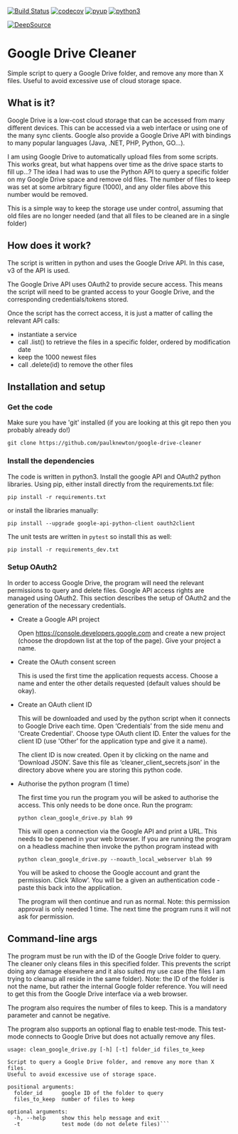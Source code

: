 [![Build Status](https://travis-ci.org/paulknewton/google_drive_cleaner.svg?branch=master)](https://travis-ci.org/paulknewton/google_drive_cleaner)
[![codecov](https://codecov.io/gh/paulknewton/google_drive_cleaner/branch/master/graph/badge.svg)](https://codecov.io/gh/paulknewton/google_drive_cleaner)
[![pyup](https://pyup.io/repos/github/paulknewton/google_drive_cleaner/shield.svg)](https://pyup.io/account/repos/github/paulknewton/google_drive_cleaner)
[![python3](https://pyup.io/repos/github/paulknewton/google_drive_cleaner/python-3-shield.svg)](https://pyup.io/account/repos/github/paulknewton/google_drive_cleaner)

[![DeepSource](https://static.deepsource.io/deepsource-badge-light.svg)](https://deepsource.io/gh/paulknewton/google_drive_cleaner/?ref=repository-badge)

# Google Drive Cleaner

Simple script to query a Google Drive folder, and remove any more than X files. Useful to avoid excessive use of cloud storage space.

## What is it?
Google Drive is a low-cost cloud storage that can be accessed from many different devices. This can be accessed via a web interface or using one of the many sync clients.
Google also provide a Google Drive API with bindings to many popular languages (Java, .NET, PHP, Python, GO...).

I am using Google Drive to automatically upload files from some scripts. This works great, but what happens over time as the drive space starts to fill up...? The idea I had was to use the Python API to query a specific folder on my Google Drive space and remove old files. The number of files to keep was set at some arbitrary figure (1000), and any older files above this number would be removed.

This is a simple way to keep the storage use under control, assuming that old files are no longer needed (and that all files to be cleaned are in a single folder)

## How does it work?
The script is written in python and uses the Google Drive API. In this case, v3 of the API is used.

The Google Drive API uses OAuth2 to provide secure access. This means the script will need to be granted access to your Google Drive, and the corresponding credentials/tokens stored.

Once the script has the correct access, it is just a matter of calling the relevant API calls:
- instantiate a service
- call .list() to retrieve the files in a specific folder, ordered by modification date
- keep the 1000 newest files
- call .delete(id) to remove the other files

## Installation and setup
### Get the code
Make sure you have 'git' installed (if you are looking at this git repo then you probably already do!)
```
git clone https://github.com/paulknewton/google-drive-cleaner
```

### Install the dependencies
The code is written in python3.
Install the google API and OAuth2 python libraries. Using pip, either install directly from the requirements.txt file:
```
pip install -r requirements.txt
```
or install the libraries manually:
```
pip install --upgrade google-api-python-client oauth2client
```

The unit tests are written in ```pytest``` so install this as well:
```
pip install -r requirements_dev.txt
```

### Setup OAuth2
In order to access Google Drive, the program will need the relevant permissions to query and delete files.
Google API access rights are managed using OAuth2. This section describes the setup of OAuth2 and the generation of the necessary credentials.

* Create a Google API project

    Open https://console.developers.google.com and create a new project (choose the dropdown list at the top of the page).
    Give your project a name.

* Create the OAuth consent screen

    This is used the first time the application requests access.
    Choose a name and enter the other details requested (default values should be okay).

* Create an OAuth client ID

    This will be downloaded and used by the python script when it connects to Google Drive each time. Open ‘Credentials’ from the side menu and 'Create Credential'. Choose type OAuth client ID. Enter the values for the client ID (use 'Other’ for the application type and give it a name).

    The client ID is now created. Open it by clicking on the name and ‘Download JSON’. Save this file as ‘cleaner_client_secrets.json’ in the directory above where you are storing this python code.

* Authorise the python program (1 time)

    The first time you run the program you will be asked to authorise the access. This only needs to be done once. Run the program:
    ```
    python clean_google_drive.py blah 99
    ```

    This will open a connection via the Google API and print a URL. This needs to be opened in your web browser. If you are running the program on a headless machine then invoke the python program instead with
    ```
    python clean_google_drive.py --noauth_local_webserver blah 99
    ```

    You will be asked to choose the Google account and grant the permission. Click ‘Allow’. You will be a given an authentication code - paste this back into the application.

    The program will then continue and run as normal.
    Note: this permission approval is only needed 1 time. The next time the program runs it will not ask for permission.

## Command-line args
The program must be run with the ID of the Google Drive folder to query. The cleaner only cleans files in this specified folder. This prevents the script doing any damage elsewhere and it also suited my use case (the files I am trying to cleanup all reside in the same folder). Note: the ID of the folder is not the name, but rather the internal Google folder reference. You will need to get this from the Google Drive interface via a web browser.

The program also requires the number of files to keep. This is a mandatory parameter and cannot be negative.

The program also supports an optional flag to enable test-mode. This test-mode connects to Google Drive but does not actually remove any files.

```
usage: clean_google_drive.py [-h] [-t] folder_id files_to_keep

Script to query a Google Drive folder, and remove any more than X files.
Useful to avoid excessive use of storage space.

positional arguments:
  folder_id      google ID of the folder to query
  files_to_keep  number of files to keep

optional arguments:
  -h, --help     show this help message and exit
  -t             test mode (do not delete files)```
